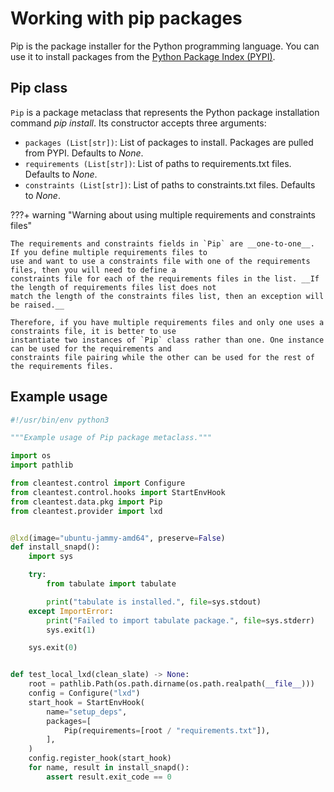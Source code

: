 [//]: # "Copyright 2023 Jason C. Nucciarone"
[//]: # "See LICENSE file for licensing details."

# Working with pip packages

Pip is the package installer for the Python programming language. You can use it to install packages from the
[Python Package Index (PYPI)](https://pypi.org).

## Pip class

`Pip` is a package metaclass that represents the Python package installation command _pip install_. Its constructor
accepts three arguments:

* `packages (List[str])`: List of packages to install. Packages are pulled from PYPI. Defaults to _None_.
* `requirements (List[str])`: List of paths to requirements.txt files. Defaults to _None_.
* `constraints (List[str])`: List of paths to constraints.txt files. Defaults to _None_.

???+ warning "Warning about using multiple requirements and constraints files"

    The requirements and constraints fields in `Pip` are __one-to-one__. If you define multiple requirements files to
    use and want to use a constraints file with one of the requirements files, then you will need to define a
    constraints file for each of the requirements files in the list. __If the length of requirements files list does not
    match the length of the constraints files list, then an exception will be raised.__

    Therefore, if you have multiple requirements files and only one uses a constraints file, it is better to use
    instantiate two instances of `Pip` class rather than one. One instance can be used for the requirements and 
    constraints file pairing while the other can be used for the rest of the requirements files.

## Example usage

```python
#!/usr/bin/env python3

"""Example usage of Pip package metaclass."""

import os
import pathlib

from cleantest.control import Configure
from cleantest.control.hooks import StartEnvHook
from cleantest.data.pkg import Pip
from cleantest.provider import lxd


@lxd(image="ubuntu-jammy-amd64", preserve=False)
def install_snapd():
    import sys

    try:
        from tabulate import tabulate

        print("tabulate is installed.", file=sys.stdout)
    except ImportError:
        print("Failed to import tabulate package.", file=sys.stderr)
        sys.exit(1)

    sys.exit(0)


def test_local_lxd(clean_slate) -> None:
    root = pathlib.Path(os.path.dirname(os.path.realpath(__file__)))
    config = Configure("lxd")
    start_hook = StartEnvHook(
        name="setup_deps",
        packages=[
            Pip(requirements=[root / "requirements.txt"]),
        ],
    )
    config.register_hook(start_hook)
    for name, result in install_snapd():
        assert result.exit_code == 0
```